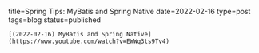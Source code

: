 
title=Spring Tips: MyBatis and Spring Native
date=2022-02-16
type=post
tags=blog
status=published
~~~~~~
[(2022-02-16) MyBatis and Spring Native](https://www.youtube.com/watch?v=EWWq3ts9Tv4) 
            